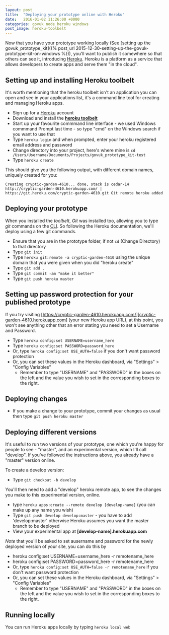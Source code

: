 ```yaml
---
layout: post
title:  "Deploying your prototype online with Heroku"
date:   2016-01-02 11:26:00 +0000
categories: govuk node heroku windows
post_image: heroku-toolbelt
---
```

Now that you have your prototype working locally (See [setting up the govuk_prototype_kit]({% post_url 2015-12-30-setting-up-the-govuk-prototype-kit-on-windows %})), you'll want to publish it somewhere so that others can see it, introducing [Heroku][heroku]. Heroku is a platform as a service that allows developers to create apps and serve them "in the cloud".

Setting up and installing Heroku toolbelt
-----------------------------------------
It's worth mentioning that the heroku toolbelt isn't an application you can open and see in your applications list, it's a command line tool for creating and managing Heroku apps.

* Sign up for a [Heroku][heroku] account
* Download and install the **[heroku toolbelt][heroku-toolbelt]**
* Start up your favourite commmand line interface - we used Windows commmand Prompt last time - so type "cmd" on the Windows search if you want to use that
* Type `heroku login` and when prompted, enter your heroku registered email address and password
* Change directory into your project, here's where mine is `cd /Users/Username/Documents/Projects/govuk_prototype_kit-test`
* Type `heroku create`

This should give you the following output, with different domain names, uniquely created for you:

`Creating cryptic-garden-4610... done, stack is cedar-14
http://cryptic-garden-4610.herokuapp.com/ | https://git.heroku.com/cryptic-garden-4610.git
Git remote heroku added`

Deploying your prototype
------------------------
When you installed the *toolbelt*, *Git* was installed too, allowing you to type *git* commands on the <acronym title="Command Line Interface">CLI</acronym>. So following the Heroku documentation, we'll deploy using a few git commands.

* Ensure that you are in the prototype folder, if not `cd` (Change Directory) to that directory
* Type `git init`
* Type `heroku git:remote -a cryptic-garden-4610` using the unique domain that you were given when you did "heroku create"
* Type `git add .`
* Type `git commit -am "make it better"`
* Type `git push heroku master`

Setting up password protection for your published prototype
-----------------------------------------------------------
If you try visiting [https://cryptic-garden-4610.herokuapp.com/][cryptic-garden-4610.herokuapp.com] (your new Heroku app URL), at this point, you won't see anything other that an error stating you need to set a Username and Password.

* Type `heroku config:set USERNAME=username_here`
* Type `heroku config:set PASSWORD=password_here`
* Or, type `heroku config:set USE_AUTH=false` if you don't want password protection
* Or, you can set these values in the Heroku dashboard, via "Settings" > "Config Variables"
  * Remember to type "USERNAME" and "PASSWORD" in the boxes on the left and the value you wish to set in the corresponding boxes to the right.

Deploying changes
-----------------
* If you make a change to your prototype, commit your changes as usual then type `git push heroku master`

Deploying different versions
----------------------------
It's useful to run two versions of your prototype, one which you're happy for people to see - "master", and an experimental version, which I'll call "develop". If you've followed the instructions above, you already have a "master" version online.

To create a develop version:

* Type `git checkout -b develop`

You'll then need to add a "develop" heroku remote app, to see the changes you make to this experimental version, online.

* type `heroku apps:create --remote develop [develop-name]` (you can make up any name you wish)
* Type `git push develop develop:master` - you have to add 'develop:master' otherwise Heroku assumes you want the master branch to be deployed
* View your experimental app at **[develop-name].herokuapp.com**

*Note* that you'll be asked to set ausername and password for the newly deployed version of your site, you can do this by
* heroku config:set USERNAME=username_here -r remotename_here
* heroku config:set PASSWORD=password_here -r remotename_here
* Or, type `heroku config:set USE_AUTH=false -r remotename_here` if you don't want password protection
* Or, you can set these values in the Heroku dashboard, via "Settings" > "Config Variables"
  * Remember to type "USERNAME" and "PASSWORD" in the boxes on the left and the value you wish to set in the corresponding boxes to the right.

Running locally
---------------
You can run Heroku apps locally by typing `heroku local web`

[heroku]: https://www.heroku.com/
[heroku-toolbelt]: https://toolbelt.heroku.com/
[cryptic-garden-4610.herokuapp.com]: https://cryptic-garden-4610.herokuapp.com/
